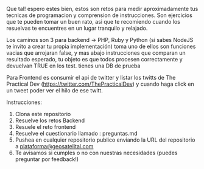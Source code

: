 Que tal! espero estes bien, estos son retos para medir aproximadamente tus tecnicas de programacion y comprension de instrucciones.
Son ejercicios que te pueden tomar un buen rato, asi que te recomiendo cuando los resuelvas te encuentres en un lugar tranquilo y relajado.

Los caminos son 3 para backend -> PHP, Ruby y Python (si sabes NodeJS te invito a crear tu propia implementación) toma uno de ellos
son funciones vacias que arrojaran false, y mas abajo instrucciones que comparan un resultado esperado, tu objeto es que todos procesen correctamente y devuelvan TRUE en los test.
tienes una DB de prueba 

Para Frontend es consumir el api de twitter y listar los twitts de The Practical Dev (https://twitter.com/ThePracticalDev) y cuando haga click en un tweet poder ver el hilo de ese twitt.

Instrucciones:

1) Clona este repositorio
2) Resuelve los retos Backend
3) Resuele el reto frontend
4) Resuelve el cuestionario llamado : preguntas.md
5) Pushea en cualquier repositorio publico enviando la URL del repositorio a plataforma@geosatelital.com
6) Te avisamos si cumples o no con nuestras necesidades (puedes preguntar por feedback!)